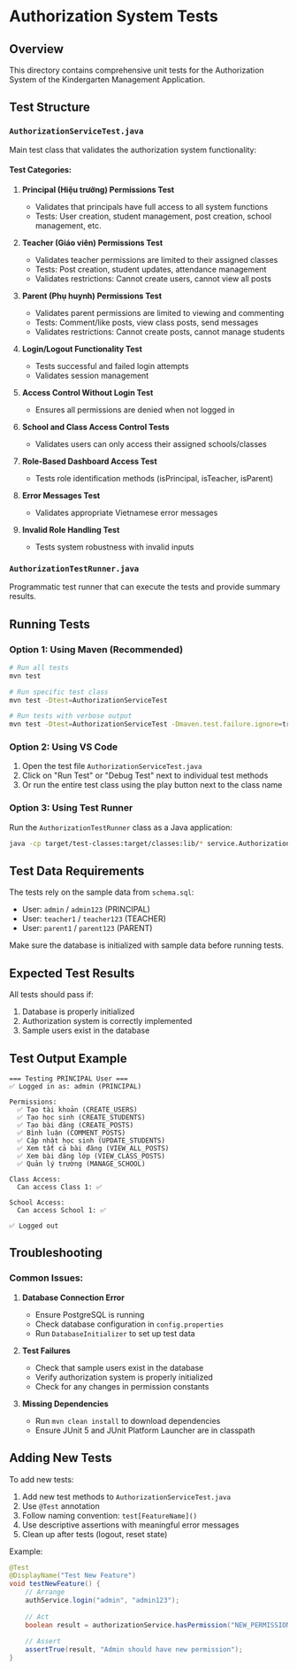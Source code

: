 # Authorization System Tests

## Overview

This directory contains comprehensive unit tests for the Authorization System of the Kindergarten Management Application.

## Test Structure

### `AuthorizationServiceTest.java`
Main test class that validates the authorization system functionality:

#### Test Categories:

1. **Principal (Hiệu trưởng) Permissions Test**
   - Validates that principals have full access to all system functions
   - Tests: User creation, student management, post creation, school management, etc.

2. **Teacher (Giáo viên) Permissions Test**
   - Validates teacher permissions are limited to their assigned classes
   - Tests: Post creation, student updates, attendance management
   - Validates restrictions: Cannot create users, cannot view all posts

3. **Parent (Phụ huynh) Permissions Test**
   - Validates parent permissions are limited to viewing and commenting
   - Tests: Comment/like posts, view class posts, send messages
   - Validates restrictions: Cannot create posts, cannot manage students

4. **Login/Logout Functionality Test**
   - Tests successful and failed login attempts
   - Validates session management

5. **Access Control Without Login Test**
   - Ensures all permissions are denied when not logged in

6. **School and Class Access Control Tests**
   - Validates users can only access their assigned schools/classes

7. **Role-Based Dashboard Access Test**
   - Tests role identification methods (isPrincipal, isTeacher, isParent)

8. **Error Messages Test**
   - Validates appropriate Vietnamese error messages

9. **Invalid Role Handling Test**
   - Tests system robustness with invalid inputs

### `AuthorizationTestRunner.java`
Programmatic test runner that can execute the tests and provide summary results.

## Running Tests

### Option 1: Using Maven (Recommended)
```bash
# Run all tests
mvn test

# Run specific test class
mvn test -Dtest=AuthorizationServiceTest

# Run tests with verbose output
mvn test -Dtest=AuthorizationServiceTest -Dmaven.test.failure.ignore=true
```

### Option 2: Using VS Code
1. Open the test file `AuthorizationServiceTest.java`
2. Click on "Run Test" or "Debug Test" next to individual test methods
3. Or run the entire test class using the play button next to the class name

### Option 3: Using Test Runner
Run the `AuthorizationTestRunner` class as a Java application:
```bash
java -cp target/test-classes:target/classes:lib/* service.AuthorizationTestRunner
```

## Test Data Requirements

The tests rely on the sample data from `schema.sql`:
- User: `admin` / `admin123` (PRINCIPAL)
- User: `teacher1` / `teacher123` (TEACHER)  
- User: `parent1` / `parent123` (PARENT)

Make sure the database is initialized with sample data before running tests.

## Expected Test Results

All tests should pass if:
1. Database is properly initialized
2. Authorization system is correctly implemented
3. Sample users exist in the database

## Test Output Example

```
=== Testing PRINCIPAL User ===
✅ Logged in as: admin (PRINCIPAL)

Permissions:
  ✅ Tạo tài khoản (CREATE_USERS)
  ✅ Tạo học sinh (CREATE_STUDENTS)
  ✅ Tạo bài đăng (CREATE_POSTS)
  ✅ Bình luận (COMMENT_POSTS)
  ✅ Cập nhật học sinh (UPDATE_STUDENTS)
  ✅ Xem tất cả bài đăng (VIEW_ALL_POSTS)
  ✅ Xem bài đăng lớp (VIEW_CLASS_POSTS)
  ✅ Quản lý trường (MANAGE_SCHOOL)

Class Access:
  Can access Class 1: ✅

School Access:
  Can access School 1: ✅

✅ Logged out
```

## Troubleshooting

### Common Issues:

1. **Database Connection Error**
   - Ensure PostgreSQL is running
   - Check database configuration in `config.properties`
   - Run `DatabaseInitializer` to set up test data

2. **Test Failures**
   - Check that sample users exist in the database
   - Verify authorization system is properly initialized
   - Check for any changes in permission constants

3. **Missing Dependencies**
   - Run `mvn clean install` to download dependencies
   - Ensure JUnit 5 and JUnit Platform Launcher are in classpath

## Adding New Tests

To add new tests:

1. Add new test methods to `AuthorizationServiceTest.java`
2. Use `@Test` annotation
3. Follow naming convention: `test[FeatureName]()`
4. Use descriptive assertions with meaningful error messages
5. Clean up after tests (logout, reset state)

Example:
```java
@Test
@DisplayName("Test New Feature")
void testNewFeature() {
    // Arrange
    authService.login("admin", "admin123");
    
    // Act
    boolean result = authorizationService.hasPermission("NEW_PERMISSION");
    
    // Assert
    assertTrue(result, "Admin should have new permission");
}
```
